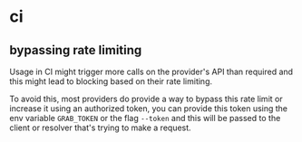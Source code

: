 # ci


## bypassing rate limiting

Usage in CI might trigger more calls on the provider's API than required and this might lead to 
blocking based on their rate limiting. 

To avoid this, most providers do provide a way to bypass this rate limit or increase it using 
an authorized token, you can provide this token using the env variable `GRAB_TOKEN` or the flag `--token` 
and this will be passed to the client or resolver that's trying to make a request.

